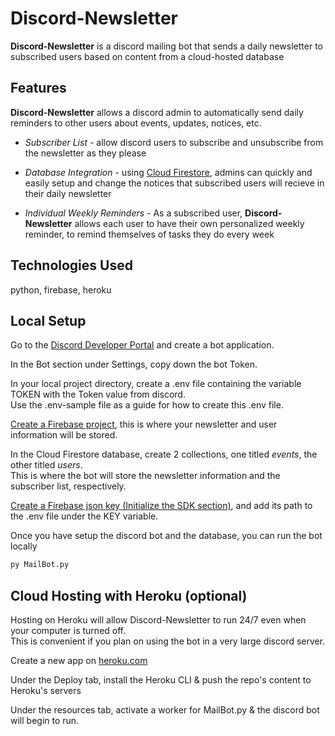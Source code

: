 **Discord-Newsletter**
====
**Discord-Newsletter** is a discord mailing bot that sends a daily newsletter to subscribed users
based on content from a cloud-hosted database

## Features
**Discord-Newsletter** allows a discord admin to automatically send daily reminders to other users
about events, updates, notices, etc.

* *Subscriber List* - allow discord users to subscribe and unsubscribe from the newsletter as they please

* *Database Integration* - using [Cloud Firestore](https://firebase.google.com/docs/firestore), admins
can quickly and easily setup and change the notices that subscribed users will recieve in their daily
newsletter

* *Individual Weekly Reminders* - As a subscribed user, **Discord-Newsletter** allows each user to 
have their own personalized weekly reminder, to remind themselves of tasks they do every week

## Technologies Used
python, firebase, heroku  

## Local Setup
Go to the [Discord Developer Portal](https://discord.com/developers/applications) and create a bot application. 

In the Bot section under Settings, copy down the bot Token.

In your local project directory, create a .env file containing the variable TOKEN with the Token value from discord. <br />
Use the .env-sample file as a guide for how to create this .env file.

[Create a Firebase project](https://console.firebase.google.com/), this is where your newsletter and user information will be stored.

In the Cloud Firestore database, create 2 collections, one titled *events*, the other titled *users*. <br /> This is where the bot
will store the newsletter information and the subscriber list, respectively.

[Create a Firebase json key (Initialize the SDK section)](https://firebase.google.com/docs/admin/setup#initialize-sdk), and add its path to the .env file under the KEY variable.

Once you have setup the discord bot and the database, you can run the bot locally
```bash
py MailBot.py
```

## Cloud Hosting with Heroku (optional)
Hosting on Heroku will allow Discord-Newsletter to run 24/7 even when your computer is turned off. <br />
This is convenient if you plan on using the bot in a very large discord server.

Create a new app on [heroku.com](https://id.heroku.com/login)

Under the Deploy tab, install the Heroku CLI & push the repo's content to Heroku's servers

Under the resources tab, activate a worker for MailBot.py & the discord bot will begin to run.
